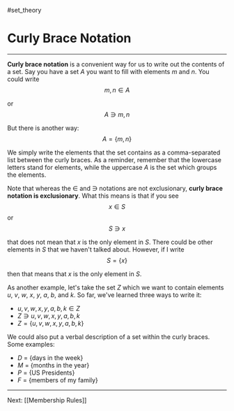 #set_theory 
# Curly Brace Notation
---
**Curly brace notation** is a convenient way for us to write out the contents of a set. Say you have a set $A$ you want to fill with elements $m$ and $n$. You could write $$m, n \in A$$

or $$A \ni m, n$$

But there is another way: $$A = \{m, n\}$$

We simply write the elements that the set contains as a comma-separated list between the curly braces. As a reminder, remember that the lowercase letters stand for elements, while the uppercase $A$ is the set which groups the elements.

Note that whereas the $\in$ and $\ni$ notations are not exclusionary, **curly brace notation is exclusionary**. What this means is that if you see $$x \in S$$
or $$S \ni x$$

that does not mean that $x$ is the only element in $S$. There could be other elements in $S$ that we haven't talked about. However, if I write $$S = \{x\}$$

then that means that $x$ is the only element in $S$.

As another example, let's take the set $Z$ which we want to contain elements $u$, $v$, $w$, $x$, $y$, $a$, $b$, and $k$. So far, we've learned three ways to write it:

- $u, v, w, x, y, a, b, k \in Z$
- $Z \ni u, v, w, x, y, a, b, k$
- $Z = \{u, v, w, x, y, a, b, k\}$

We could also put a verbal description of a set within the curly braces. Some examples:
- $D$ = \{days in the week\}
- $M$ = \{months in the year\}
- $P$ = \{US Presidents\}
- $F$ = \{members of my family}

---

Next: [[Membership Rules]]